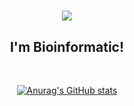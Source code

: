 
<h1 align="center">
<img src="https://readme-typing-svg.herokuapp.com/?font=Righteous&size=35&center=true&vCenter=true&width=500&height=70&duration=8000&lines=Hi!+👋+I'm+Letícia+Gontijo!;" />
</h1>
<div  align="center" >

</div>

<h2 align="center" >I'm Bioinformatic!</h2>
<br>
<div align="center" >
  
[![Anurag's GitHub stats](https://github-readme-stats.vercel.app/api?username=leprogramar&hide=prs,issues&show_icons=true&theme=dark)](https://github.com/leprogramar/github-readme-stats)

<div align="center" >


